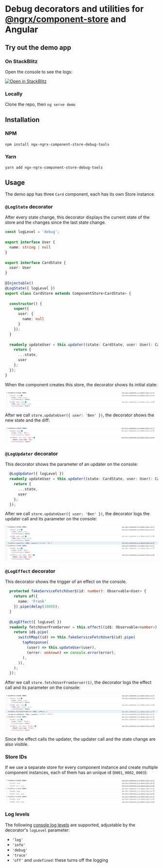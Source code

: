 # Debug decorators and utilities for [@ngrx/component-store](https://ngrx.io/guide/component-store) and Angular

## Try out the demo app 

### On StackBlitz

Open the console to see the logs:

[![Open in StackBlitz](https://developer.stackblitz.com/img/open_in_stackblitz.svg)](https://stackblitz.com/github/gergelyszerovay/ngx-ngrx-component-store-debug-tools-demo)

### Locally

Clone the repo, then `ng serve demo`

## Installation

### NPM

`npm install ngx-ngrx-component-store-debug-tools`

### Yarn

`yarn add ngx-ngrx-component-store-debug-tools`

## Usage

The demo app has three `Card` component, each has its own Store instance.

### `@LogState` decorator

After every state change, this decorator displays the current state of the store and the changes since the last state change.

```ts
const logLevel = 'debug';

export interface User {
  name: string | null
}

export interface CardState {
  user: User
}

@Injectable()
@LogState({ logLevel })
export class CardStore extends ComponentStore<CardState> {

  constructor() {
    super({
      user: {
        name: null
      }
    });
  }

  readonly updateUser = this.updater((state: CardState, user: User): CardState => {
    return {
      ...state,
      user
    };
  });
}
```

When the component creates this store, the decorator shows its initial state:

![console](https://raw.githubusercontent.com/gergelyszerovay/ngx-ngrx-component-store-debug-tools/master/.github/images/1-empty.png)

After we call `store.updateUser({ user: 'Ben' })`, the decorator shows the new state and the diff:

![console](https://raw.githubusercontent.com/gergelyszerovay/ngx-ngrx-component-store-debug-tools/master/.github/images/2-ben.png)

### `@LogUpdater` decorator

This decorator shows the parameter of an updater on the console:

```ts
  @LogUpdater({ logLevel })
  readonly updateUser = this.updater((state: CardState, user: User): CardState => {
    return {
      ...state,
      user
    };
  });
```

After we call `store.updateUser({ user: 'Ben' })`, the decorator logs the updater call and its parameter on the console:

![console](https://raw.githubusercontent.com/gergelyszerovay/ngx-ngrx-component-store-debug-tools/master/.github/images/3-updater.png)

### `@LogEffect` decorator

This decorator shows the trigger of an effect on the console.

```ts
  protected fakeServiceFetchUser$(id: number): Observable<User> {
    return of({
      name: 'Frank'
    }).pipe(delay(1000));
  } 

  @LogEffect({ logLevel })
  readonly fetchUserFromServer = this.effect((id$: Observable<number>) => {
    return id$.pipe(
      switchMap((id) => this.fakeServiceFetchUser$(id).pipe(
        tapResponse(
          (user) => this.updateUser(user),
          (error: unknown) => console.error(error),
        ),
      )),
    );
  });
```

After we call `store.fetchUserFromServer(1)`, the decorator logs the effect call and its parameter on the console:

![console](https://raw.githubusercontent.com/gergelyszerovay/ngx-ngrx-component-store-debug-tools/master/.github/images/4-effect.png)

Since the effect calls the updater, the updater call and the state change are also visible.

### Store IDs

If we use a separate store for every component instance and create multiple component instances, each of them has an unique id (`0001`, `0002`, `0003`):

![console](https://raw.githubusercontent.com/gergelyszerovay/ngx-ngrx-component-store-debug-tools/master/.github/images/5-multi.png)

### Log levels

The following [console log levels](https://developer.mozilla.org/en-US/docs/Web/API/Console/log) are supported, adjustable by the decorator's `logLevel` parameter:

- `'log'` 
- `'info'` 
- `'debug'` 
- `'trace'` 
- `'off'` and `undefined`: these turns off the logging
